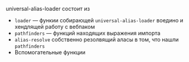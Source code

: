 universal-alias-loader состоит из
 - `loader` — функии собирающей `universal-alias-loader` воедино и хендлящей работу с вебпаком
 - `pathfinders` — функций находящих выражения импорта
 - `alias-resolve` собственно резолвящий аласы в том, что нашли `pathfinders`
 - Вспомогательные функции